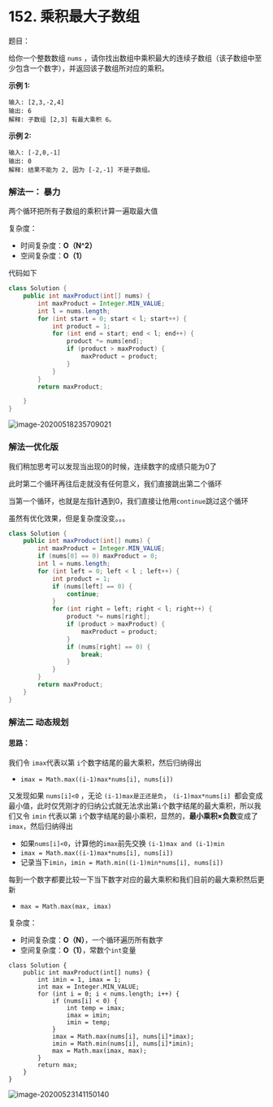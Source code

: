 # 152. 乘积最大子数组

题目：


给你一个整数数组 `nums` ，请你找出数组中乘积最大的连续子数组（该子数组中至少包含一个数字），并返回该子数组所对应的乘积。

 

**示例 1:**

```
输入: [2,3,-2,4]
输出: 6
解释: 子数组 [2,3] 有最大乘积 6。
```

**示例 2:**

```
输入: [-2,0,-1]
输出: 0
解释: 结果不能为 2, 因为 [-2,-1] 不是子数组。
```

### 解法一： 暴力

两个循环把所有子数组的乘积计算一遍取最大值

复杂度：

- 时间复杂度：**O（N^2）**
- 空间复杂度：**O（1）**

代码如下

```java
class Solution {
    public int maxProduct(int[] nums) {
        int maxProduct = Integer.MIN_VALUE;
        int l = nums.length;
        for (int start = 0; start < l; start++) {
            int product = 1;
            for (int end = start; end < l; end++) {
                product *= nums[end];
                if (product > maxProduct) {
                    maxProduct = product;
                }
            }
        }
        return maxProduct;

    }
}
```

![image-20200518235709021](C:\Users\chen\AppData\Roaming\Typora\typora-user-images\image-20200518235709021.png)

### 解法一优化版

我们稍加思考可以发现当出现0的时候，连续数字的成绩只能为0了

此时第二个循环再往后走就没有任何意义，我们直接跳出第二个循环

当第一个循环，也就是左指针遇到0，我们直接让他用`continue`跳过这个循环

虽然有优化效果，但是复杂度没变。。。

```java
class Solution {
    public int maxProduct(int[] nums) {
        int maxProduct = Integer.MIN_VALUE;
        if (nums[0] == 0) maxProduct = 0;
        int l = nums.length;
        for (int left = 0; left < l ; left++) {
            int product = 1;
            if (nums[left] == 0) {
                continue;
            }
            for (int right = left; right < l; right++) {
                product *= nums[right];
                if (product > maxProduct) {
                    maxProduct = product;
                }
                if (nums[right] == 0) {
                    break;
                }
            }
        }
        return maxProduct;
    }
}
```



### 解法二 动态规划

#### 思路：

我们令 `imax`代表以第 `i`个数字结尾的最大乘积，然后归纳得出

-  `imax = Math.max((i-1)max*nums[i], nums[i])`

又发现如果 `nums[i]<0` ，无论  `(i-1)max是正还是负`， `(i-1)max*nums[i] `都会变成最小值，此时仅凭刚才的归纳公式就无法求出第`i`个数字结尾的最大乘积，所以我们又令 `imin` 代表以第 `i`个数字结尾的最小乘积，显然的，**最小乘积×负数**变成了`imax`，然后归纳得出

- 如果`nums[i]<0`，计算他的`imax`前先交换 `(i-1)max and (i-1)min`
- `imax = Math.max((i-1)max*nums[i], nums[i])`
- 记录当下`imin`，`imin = Math.min((i-1)min*nums[i], nums[i])`

每到一个数字都要比较一下当下数字对应的最大乘积和我们目前的最大乘积然后更新

- `max = Math.max(max, imax)`



复杂度：

- 时间复杂度：**O（N）**，一个循环遍历所有数字
- 空间复杂度：**O（1）**，常数个`int`变量

```javae
class Solution {
    public int maxProduct(int[] nums) {
        int imin = 1, imax = 1;
        int max = Integer.MIN_VALUE;
        for (int i = 0; i < nums.length; i++) {
            if (nums[i] < 0) {
                int temp = imax;
                imax = imin;
                imin = temp;
            }
            imax = Math.max(nums[i], nums[i]*imax);
            imin = Math.min(nums[i], nums[i]*imin);
            max = Math.max(imax, max);
        }
        return max;
    }
}
```

![image-20200523141150140](C:\Users\chen\AppData\Roaming\Typora\typora-user-images\image-20200523141150140.png)

